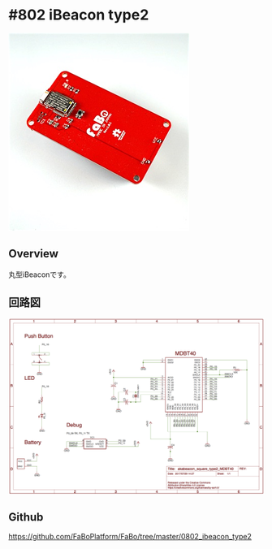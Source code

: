 # #802 iBeacon type2

![](./img/802_ibeacon_type2.jpg)

## Overview

丸型iBeaconです。

## 回路図

![](./img/802_ibeacon_type2_sch.png)

## Github

https://github.com/FaBoPlatform/FaBo/tree/master/0802_ibeacon_type2
